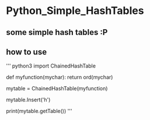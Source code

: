 # Python_Simple_HashTables
## some simple hash tables :P


## how to use

''' python3
import ChainedHashTable

def myfunction(mychar):
    return ord(mychar)

mytable = ChainedHashTable(myfunction)

mytable.Insert('h')

print(mytable.getTable())
'''
